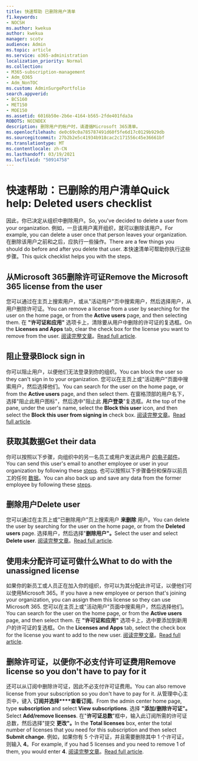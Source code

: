 ```yaml
---
title: 快速帮助 已删除用户清单
f1.keywords:
- NOCSH
ms.author: kwekua
author: kwekua
manager: scotv
audience: Admin
ms.topic: article
ms.service: o365-administration
localization_priority: Normal
ms.collection:
- M365-subscription-management
- Adm_O365
- Adm_NonTOC
ms.custom: AdminSurgePortfolio
search.appverid:
- BCS160
- MET150
- MOE150
ms.assetid: 6016b50e-2b6e-4164-b565-2fde401fda3a
ROBOTS: NOINDEX
description: 删除用户的帐户时，请遵循Microsoft 365清单。
ms.openlocfilehash: de0c69c0a785787491d60f5fe6d17c0129b929db
ms.sourcegitcommit: 27b2b2e5c41934b918cac2c171556c45e36661bf
ms.translationtype: MT
ms.contentlocale: zh-CN
ms.lasthandoff: 03/19/2021
ms.locfileid: "50914758"
---
```

# <a name="quick-help-deleted-users-checklist"></a><span data-ttu-id="30451-103">快速帮助：已删除的用户清单</span><span class="sxs-lookup"><span data-stu-id="30451-103">Quick help: Deleted users checklist</span></span>

<span data-ttu-id="30451-104">因此，你已决定从组织中删除用户。</span><span class="sxs-lookup"><span data-stu-id="30451-104">So, you've decided to delete a user from your organization.</span></span> <span data-ttu-id="30451-105">例如，一旦该用户离开组织，就可以删除该用户。</span><span class="sxs-lookup"><span data-stu-id="30451-105">For example, you can delete a user once that person leaves your organization.</span></span> <span data-ttu-id="30451-106">在删除该用户之前和之后，应执行一些操作。</span><span class="sxs-lookup"><span data-stu-id="30451-106">There are a few things you should do before and after you delete that user.</span></span> <span data-ttu-id="30451-107">本快速清单可帮助你执行这些步骤。</span><span class="sxs-lookup"><span data-stu-id="30451-107">This quick checklist helps you with the steps.</span></span>
  
## <a name="remove-the-microsoft-365-license-from-the-user"></a><span data-ttu-id="30451-108">从Microsoft 365删除许可证</span><span class="sxs-lookup"><span data-stu-id="30451-108">Remove the Microsoft 365 license from the user</span></span>

<span data-ttu-id="30451-109">您可以通过在主页上搜索用户，或从"活动用户"页中搜索用户，然后选择用户，从用户删除许可证。</span><span class="sxs-lookup"><span data-stu-id="30451-109">You can remove a license from a user by searching for the user on the home page, or from the **Active users** page, and then selecting them.</span></span> <span data-ttu-id="30451-110">在 **"许可证和应用"** 选项卡上，清除要从用户中删除的许可证的复选框。</span><span class="sxs-lookup"><span data-stu-id="30451-110">On the **Licenses and Apps** tab, clear the check box for the license you want to remove from the user.</span></span> <span data-ttu-id="30451-111">[阅读完整文章](../manage/remove-licenses-from-users.md)。</span><span class="sxs-lookup"><span data-stu-id="30451-111">[Read full article](../manage/remove-licenses-from-users.md).</span></span>
  
## <a name="block-sign-in"></a><span data-ttu-id="30451-112">阻止登录</span><span class="sxs-lookup"><span data-stu-id="30451-112">Block sign in</span></span>

<span data-ttu-id="30451-113">你可以阻止用户，以便他们无法登录到你的组织。</span><span class="sxs-lookup"><span data-stu-id="30451-113">You can block the user so they can't sign in to your organization.</span></span> <span data-ttu-id="30451-114">您可以在主页上或"活动用户"页面中搜索用户，然后选择他们。</span><span class="sxs-lookup"><span data-stu-id="30451-114">You can search for the user on the home page, or from the **Active users** page, and then select them.</span></span> <span data-ttu-id="30451-115">在窗格顶部的用户名下，选择"阻止此用户图标"，然后选中"阻止此 **用户登录**"复选框。</span><span class="sxs-lookup"><span data-stu-id="30451-115">At the top of the pane, under the user's name, select the **Block this user** icon, and then select the **Block this user from signing in** check box.</span></span> <span data-ttu-id="30451-116">[阅读完整文章](../add-users/assign-admin-roles.md)。</span><span class="sxs-lookup"><span data-stu-id="30451-116">[Read full article](../add-users/assign-admin-roles.md).</span></span>
  
## <a name="get-their-data"></a><span data-ttu-id="30451-117">获取其数据</span><span class="sxs-lookup"><span data-stu-id="30451-117">Get their data</span></span>

<span data-ttu-id="30451-118">你可以按照以下步骤，向组织中的另一名员工或用户发送此用户 [的电子邮件](../add-users/remove-former-employee.md)。</span><span class="sxs-lookup"><span data-stu-id="30451-118">You can send this user's email to another employee or user in your organization by following these [steps](../add-users/remove-former-employee.md).</span></span> <span data-ttu-id="30451-119">也可以按照以下步骤备份和保存以前员工的任何 [数据](../add-users/get-access-to-and-back-up-a-former-user-s-data.md)。</span><span class="sxs-lookup"><span data-stu-id="30451-119">You can also back up and save any data from the former employee by following these [steps](../add-users/get-access-to-and-back-up-a-former-user-s-data.md).</span></span>
  
## <a name="delete-user"></a><span data-ttu-id="30451-120">删除用户</span><span class="sxs-lookup"><span data-stu-id="30451-120">Delete user</span></span>

<span data-ttu-id="30451-121">您可以通过在主页上或"已删除用户"页上搜索用户 **来删除** 用户。</span><span class="sxs-lookup"><span data-stu-id="30451-121">You can delete the user by searching for the user on the home page, or from the **Deleted users** page.</span></span> <span data-ttu-id="30451-122">选择用户，然后选择"**删除用户"。**</span><span class="sxs-lookup"><span data-stu-id="30451-122">Select the user and select **Delete user**.</span></span> <span data-ttu-id="30451-123">[阅读完整文章](../add-users/delete-a-user.md)。</span><span class="sxs-lookup"><span data-stu-id="30451-123">[Read full article](../add-users/delete-a-user.md).</span></span>
  
## <a name="what-to-do-with-the-unassigned-license"></a><span data-ttu-id="30451-124">使用未分配许可证可做什么</span><span class="sxs-lookup"><span data-stu-id="30451-124">What to do with the unassigned license</span></span>

<span data-ttu-id="30451-125">如果你的新员工或人员正在加入你的组织，你可以为其分配此许可证，以便他们可以使用Microsoft 365。</span><span class="sxs-lookup"><span data-stu-id="30451-125">If you have a new employee or person that's joining your organization, you can assign them this license so they can use Microsoft 365.</span></span> <span data-ttu-id="30451-126">您可以在主页上或"活动用户"页面中搜索用户，然后选择他们。</span><span class="sxs-lookup"><span data-stu-id="30451-126">You can search for the user on the home page, or from the **Active users** page, and then select them.</span></span> <span data-ttu-id="30451-127">在 **"许可证和应用"** 选项卡上，选中要添加到新用户的许可证的复选框。</span><span class="sxs-lookup"><span data-stu-id="30451-127">On the **Licenses and Apps** tab, select the check box for the license you want to add to the new user.</span></span> <span data-ttu-id="30451-128">[阅读完整文章](../manage/assign-licenses-to-users.md)。</span><span class="sxs-lookup"><span data-stu-id="30451-128">[Read full article](../manage/assign-licenses-to-users.md).</span></span>
  
## <a name="remove-license-so-you-dont-have-to-pay-for-it"></a><span data-ttu-id="30451-129">删除许可证，以便你不必支付许可证费用</span><span class="sxs-lookup"><span data-stu-id="30451-129">Remove license so you don't have to pay for it</span></span>

<span data-ttu-id="30451-130">还可以从订阅中删除许可证，因此不必支付许可证费用。</span><span class="sxs-lookup"><span data-stu-id="30451-130">You can also remove license from your subscription so you don't have to pay for it.</span></span> <span data-ttu-id="30451-131">从管理中心主页中，键入 **订阅并选择\*\*\*\*查看订阅**。</span><span class="sxs-lookup"><span data-stu-id="30451-131">From the admin center home page, type **subscription** and select **View subscriptions**.</span></span> <span data-ttu-id="30451-132">选择 **"添加/删除许可证"。**</span><span class="sxs-lookup"><span data-stu-id="30451-132">Select **Add/remove licenses**.</span></span> <span data-ttu-id="30451-133">在"**许可证总数**"框中，输入此订阅所需的许可证总数，然后选择"提交 **更改"。**</span><span class="sxs-lookup"><span data-stu-id="30451-133">In the **Total licenses** box, enter the total number of licenses that you need for this subscription and then select **Submit change**.</span></span> <span data-ttu-id="30451-134">例如，如果你有 5 个许可证，并且需要删除其中 1 个许可证，则输入 **4**。</span><span class="sxs-lookup"><span data-stu-id="30451-134">For example, if you had 5 licenses and you need to remove 1 of them, you would enter **4**.</span></span> <span data-ttu-id="30451-135">[阅读完整文章](../../commerce/licenses/buy-licenses.md)。</span><span class="sxs-lookup"><span data-stu-id="30451-135">[Read full article](../../commerce/licenses/buy-licenses.md).</span></span>